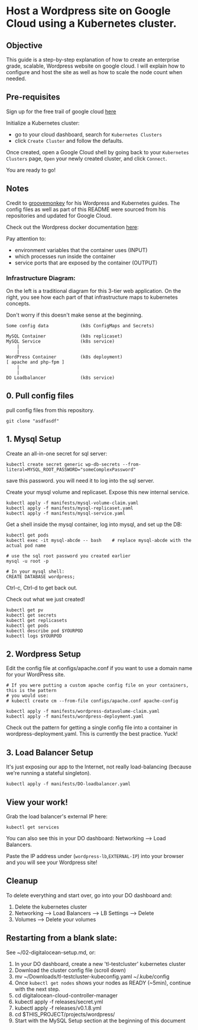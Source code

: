 # Host a Wordpress site on Google Cloud using a Kubernetes cluster.

## Objective
This guide is a step-by-step explanation of how to create an enterprise grade, scalable, Wordpress website on google cloud. I will explain how to configure and host the site as well as how to scale the node count when needed.

## Pre-requisites
Sign up for the free trail of google cloud [here](https://cloud.google.com/free/)

Initialize a Kubernetes cluster:
* go to your cloud dashboard, search for `Kubernetes Clusters`
* click `Create Cluster` and follow the defaults.

Once created, open a Google Cloud shell by going back to your  `Kubernetes Clusters` page, `Open` your newly created cluster, and click `Connect`.

You are ready to go!

## Notes
Credit to [groovemonkey](https://github.com/groovemonkey) for his Wordpress and Kubernetes guides. The config files as well as part of this README were sourced from his repositories and updated for Google Cloud.

Check out the Wordpress docker documentation [here](https://hub.docker.com/_/wordpress/):

Pay attention to:
- environment variables that the container uses (INPUT)
- which processes run inside the container
- service ports that are exposed by the container (OUTPUT)


### Infrastructure Diagram:
On the left is a traditional diagram for this 3-tier web application. On the right, you see how each part of that infrastructure maps to kubernetes concepts.

Don't worry if this doesn't make sense at the beginning.

    Some config data            (k8s ConfigMaps and Secrets)

    MySQL Container             (k8s replicaset)
    MySQL Service               (k8s service)
        |
        |
    WordPress Container         (k8s deployment)
    [ apache and php-fpm ]
        |
        |
    DO Loadbalancer             (k8s service)

## 0. Pull config files
pull config files from this repository.

    git clone "asdfasdf"

## 1. Mysql Setup


Create an all-in-one secret for sql server:

    kubectl create secret generic wp-db-secrets --from-literal=MYSQL_ROOT_PASSWORD="someComplexPassword"

save this password. you will need it to log into the sql server.

Create your mysql volume and replicaset. Expose this new internal service.

    kubectl apply -f manifests/mysql-volume-claim.yaml
    kubectl apply -f manifests/mysql-replicaset.yaml
    kubectl apply -f manifests/mysql-service.yaml


Get a shell inside the mysql container, log into mysql, and set up the DB:

    kubectl get pods
    kubectl exec -it mysql-abcde -- bash    # replace mysql-abcde with the actual pod name

    # use the sql root password you created earlier
    mysql -u root -p

    # In your mysql shell:
    CREATE DATABASE wordpress;

Ctrl-c, Ctrl-d to get back out.


Check out what we just created!

    kubectl get pv
    kubectl get secrets
    kubectl get replicasets
    kubectl get pods
    kubectl describe pod $YOURPOD
    kubectl logs $YOURPOD


## 2. Wordpress Setup

Edit the config file at configs/apache.conf if you want to use a domain name for your WordPress site.

    # If you were putting a custom apache config file on your containers, this is the pattern
    # you would use:
    # kubectl create cm --from-file configs/apache.conf apache-config

    kubectl apply -f manifests/wordpress-datavolume-claim.yaml
    kubectl apply -f manifests/wordpress-deployment.yaml

Check out the pattern for getting a single config file into a container in wordpress-deployment.yaml. This is currently the best practice. Yuck!


## 3. Load Balancer Setup
It's just exposing our app to the Internet, not really load-balancing (because we're running a stateful singleton).

    kubectl apply -f manifests/DO-loadbalancer.yaml


## View your work!
Grab the load balancer's external IP here:

    kubectl get services

You can also see this in your DO dashboard: Networking --> Load Balancers.

Paste the IP address under (`wordpress-lb`,`EXTERNAL-IP`) into your browser and you will see your Wordpress site!

## Cleanup
To delete everything and start over, go into your DO dashboard and:

1. Delete the kubernetes cluster
1. Networking --> Load Balancers --> LB Settings --> Delete
1. Volumes --> Delete your volumes


## Restarting from a blank slate:
See ~/02-digitalocean-setup.md, or:

1. In your DO dashboard, create a new 'tl-testcluster' kubernetes cluster
1. Download the cluster config file (scroll down)
1. mv ~/Downloads/tl-testcluster-kubeconfig.yaml ~/.kube/config
1. Once `kubectl get nodes` shows your nodes as READY (~5min), continue with the next step.
1. cd digitalocean-cloud-controller-manager
1. kubectl apply -f releases/secret.yml
1. kubectl apply -f releases/v0.1.8.yml
1. cd $THIS_PROJECT/projects/wordpress/
1. Start with the MySQL Setup section at the beginning of this document
